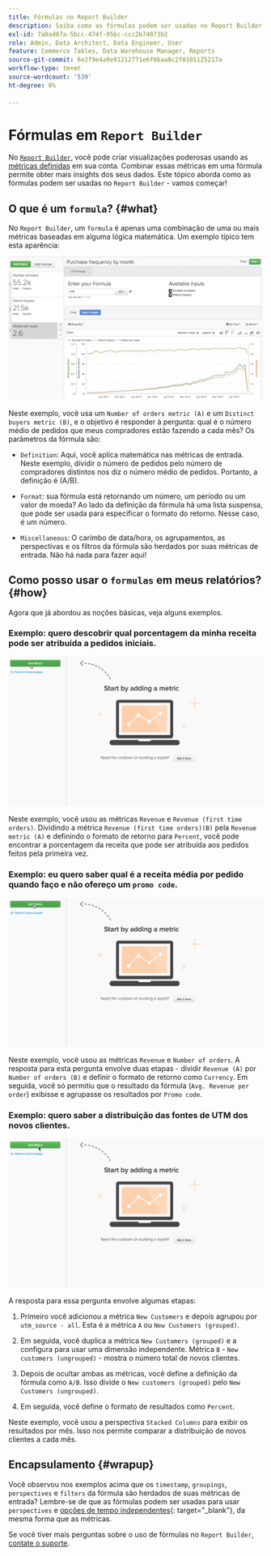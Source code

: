 ```yaml
---
title: Fórmulas no Report Builder
description: Saiba como as fórmulas podem ser usadas no Report Builder.
exl-id: 7a0ad07a-5bcc-474f-95bc-ccc2b74073b2
role: Admin, Data Architect, Data Engineer, User
feature: Commerce Tables, Data Warehouse Manager, Reports
source-git-commit: 6e2f9e4a9e91212771e6f6baa8c2f8101125217a
workflow-type: tm+mt
source-wordcount: '539'
ht-degree: 0%

---
```


# Fórmulas em `Report Builder`

No [`Report Builder`](../../tutorials/using-visual-report-builder.md), você pode criar visualizações poderosas usando as [métricas definidas](../../data-user/reports/ess-manage-data-metrics.md) em sua conta. Combinar essas métricas em uma fórmula permite obter mais insights dos seus dados. Este tópico aborda como as fórmulas podem ser usadas no `Report Builder` - vamos começar!

## O que é um `formula`? {#what}

No `Report Builder`, um `formula` é apenas uma combinação de uma ou mais métricas baseadas em alguma lógica matemática. Um exemplo típico tem esta aparência:

![](../../assets/formula-example.png)

Neste exemplo, você usa um `Number of orders metric (A)` e um `Distinct buyers metric (B)`, e o objetivo é responder à pergunta: qual é o número médio de pedidos que meus compradores estão fazendo a cada mês? Os parâmetros da fórmula são:

* `Definition`: Aqui, você aplica matemática nas métricas de entrada. Neste exemplo, dividir o número de pedidos pelo número de compradores distintos nos diz o número médio de pedidos. Portanto, a definição é (A/B).

* `Format`: sua fórmula está retornando um número, um período ou um valor de moeda? Ao lado da definição da fórmula há uma lista suspensa, que pode ser usada para especificar o formato do retorno. Nesse caso, é um número.

* `Miscellaneous`: O carimbo de data/hora, os agrupamentos, as perspectivas e os filtros da fórmula são herdados por suas métricas de entrada. Não há nada para fazer aqui!

## Como posso usar o `formulas` em meus relatórios? {#how}

Agora que já abordou as noções básicas, veja alguns exemplos.

### Exemplo: quero descobrir qual porcentagem da minha receita pode ser atribuída a pedidos iniciais.

![Usando fórmulas para localizar a porcentagem de receita atribuída a pedidos pela primeira vez](../../assets/first_time_orders.gif)

Neste exemplo, você usou as métricas `Revenue` e `Revenue (first time orders)`. Dividindo a métrica `Revenue (first time orders)(B)` pela `Revenue metric (A)` e definindo o formato de retorno para `Percent`, você pode encontrar a porcentagem da receita que pode ser atribuída aos pedidos feitos pela primeira vez.

### Exemplo: eu quero saber qual é a receita média por pedido quando faço e não ofereço um `promo code`.

![Usando fórmulas para localizar a receita média por pedido com e sem códigos promocionais](../../assets/promo_code.gif)

Neste exemplo, você usou as métricas `Revenue` e `Number of orders`. A resposta para esta pergunta envolve duas etapas - dividir `Revenue (A)` por `Number of orders (B)` e definir o formato de retorno como `Currency`. Em seguida, você só permitiu que o resultado da fórmula (`Avg. Revenue per order`) exibisse e agrupasse os resultados por `Promo code`.

### Exemplo: quero saber a distribuição das fontes de UTM dos novos clientes.

![Usando fórmulas para localizar a distribuição de fontes UTM de novos clientes](../../assets/distro.gif)

A resposta para essa pergunta envolve algumas etapas:

1. Primeiro você adicionou a métrica `New Customers` e depois agrupou por `utm_source - all`. Esta é a métrica `A` ou `New Customers (grouped)`.

1. Em seguida, você duplica a métrica `New Customers (grouped)` e a configura para usar uma dimensão independente. Métrica `B` - `New customers (ungrouped)` - mostra o número total de novos clientes.

1. Depois de ocultar ambas as métricas, você define a definição da fórmula como `A/B`. Isso divide o `New customers (grouped)` pelo `New Customers (ungrouped)`.

1. Em seguida, você define o formato de resultados como `Percent`.

Neste exemplo, você usou a perspectiva `Stacked Columns` para exibir os resultados por mês. Isso nos permite comparar a distribuição de novos clientes a cada mês.

## Encapsulamento {#wrapup}

Você observou nos exemplos acima que os `timestamp`, `groupings`, `perspectives` e `filters` da fórmula são herdados de suas métricas de entrada? Lembre-se de que as fórmulas podem ser usadas para usar `perspectives` e [opções de tempo independentes](../../tutorials/time-options-visual-rpt-bldr.md){: target=&quot;_blank&quot;}, da mesma forma que as métricas.

Se você tiver mais perguntas sobre o uso de fórmulas no `Report Builder`, [contate o suporte](https://experienceleague.adobe.com/docs/commerce-knowledge-base/kb/troubleshooting/miscellaneous/mbi-service-policies.html).
